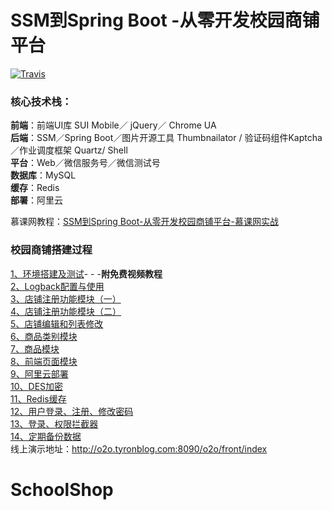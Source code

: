 # SSM到Spring Boot -从零开发校园商铺平台

[![Travis](https://img.shields.io/badge/language-Java-yellow.svg)](http://tyronblog.com/tags/school-o2o)<br/>

### 核心技术栈：

**前端**：前端UI库 SUI Mobile／ jQuery／ Chrome UA <br/>
**后端**：SSM／Spring Boot／图片开源工具 Thumbnailator / 验证码组件Kaptcha／作业调度框架 Quartz/ Shell<br/>
**平台**：Web／微信服务号／微信测试号<br/>
**数据库**：MySQL<br/>
**缓存**：Redis<br/>
**部署**：阿里云<br/>

慕课网教程：[SSM到Spring Boot-从零开发校园商铺平台-慕课网实战](https://coding.imooc.com/class/144.html)

### 校园商铺搭建过程

[1、环境搭建及测试](http://tyronblog.com/archives/o2o-1)- - -**附免费视频教程**<br/>
[2、Logback配置与使用](http://tyronblog.com/archives/o2o-2)<br/>
[3、店铺注册功能模块（一）](http://tyronblog.com/archives/o2o-3)<br/>
[4、店铺注册功能模块（二）](http://tyronblog.com/archives/o2o-4)<br/>
[5、店铺编辑和列表修改](http://tyronblog.com/archives/o2o-5)<br/>
[6、商品类别模块](http://tyronblog.com/archives/o2o-6)<br/>
[7、商品模块](http://tyronblog.com/archives/o2o-7)<br/>
[8、前端页面模块](http://tyronblog.com/archives/o2o-8)<br/>
[9、阿里云部署](http://tyronblog.com/archives/o2o-9)<br/>
[10、DES加密](http://tyronblog.com/archives/o2o-10)<br/>
[11、Redis缓存](http://tyronblog.com/archives/o2o-11)<br/>
[12、用户登录、注册、修改密码](http://tyronblog.com/archives/o2o-12)<br/>
[13、登录、权限拦截器](http://tyronblog.com/archives/o2o-13)<br/>
[14、定期备份数据](http://tyronblog.com/archives/o2o-14)<br/>
线上演示地址：http://o2o.tyronblog.com:8090/o2o/front/index
# SchoolShop
